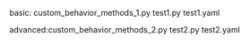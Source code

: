 basic: custom_behavior_methods_1.py    test1.py  test1.yaml

advanced:custom_behavior_methods_2.py   test2.py  test2.yaml
